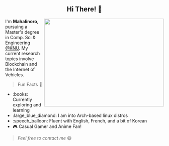 <h2 align="center">Hi There! 👋</h2>

<img align='right' height=280 width=380 src="https://wallpapercave.com/wp/wp5055500.gif">
<p>I'm <strong>Mahalinoro</strong>, pursuing a Master's degree in Comp. Sci & Engineering <a href="https://en.knu.ac.kr/main/main.htm">@KNU</a>. My current research topics involve Blockchain and the Internet of Vehicles.</p>

>Fun Facts 🎉
<ul>
  <li>:books: Currently exploring and learning </li>
  <li>:large_blue_diamond: I am into Arch-based linux distros</li>
  <li>:speech_balloon: Fluent with English, French, and a bit of Korean </li>
  <li>🎮 Casual Gamer and Anime Fan! </li>
</ul>


> *Feel free to contact me* 😄

